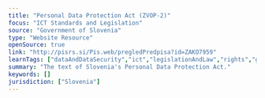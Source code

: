```yaml
---
title: "Personal Data Protection Act (ZVOP-2)"
focus: "ICT Standards and Legislation"
source: "Government of Slovenia"
type: "Website Resource"
openSource: true
link: "http://pisrs.si/Pis.web/pregledPredpisa?id=ZAKO7959"
learnTags: ["dataAndDataSecurity","ict","legislationAndLaw","rights","government"]
summary: "The text of Slovenia's Personal Data Protection Act."
keywords: []
jurisdiction: ["Slovenia"]
---
```

